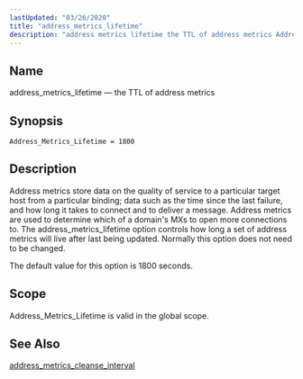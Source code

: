 ```yaml
---
lastUpdated: "03/26/2020"
title: "address_metrics_lifetime"
description: "address metrics lifetime the TTL of address metrics Address Metrics Lifetime 1800 Address metrics store data on the quality of service to a particular target host from a particular binding data such as the time since the last failure and how long it takes to connect and to deliver a..."
---
```


<a name="conf.ref.address_metrics_lifetime"></a> 
## Name

address_metrics_lifetime — the TTL of address metrics

## Synopsis

`Address_Metrics_Lifetime = 1800`

<a name="idp7419360"></a> 
## Description

Address metrics store data on the quality of service to a particular target host from a particular binding; data such as the time since the last failure, and how long it takes to connect and to deliver a message. Address metrics are used to determine which of a domain's MXs to open more connections to. The address_metrics_lifetime option controls how long a set of address metrics will live after last being updated. Normally this option does not need to be changed.

The default value for this option is 1800 seconds.

<a name="idp7421936"></a> 
## Scope

Address_Metrics_Lifetime is valid in the global scope.

<a name="idp7423584"></a> 
## See Also

[address_metrics_cleanse_interval](/momentum/3/3-reference/3-reference-conf-ref-address-metrics-cleanse-interval)